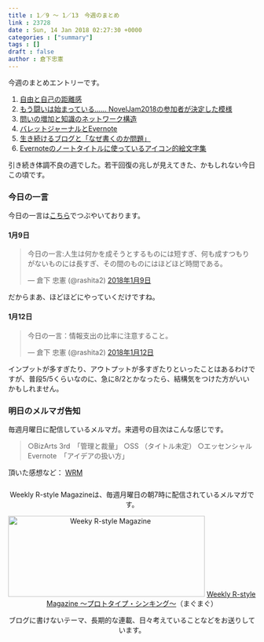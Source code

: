 ```yaml
---
title : 1／9 〜 1／13　今週のまとめ
link : 23728
date : Sun, 14 Jan 2018 02:27:30 +0000
categories : ["summary"]
tags : []
draft : false
author : 倉下忠憲
---
```


今週のまとめエントリーです。
 
<ol>
<li><a href="https://rashita.net/blog/?p=23675" title="自由と自己の距離感 – R-style">自由と自己の距離感</a></li>
<li><a href="https://rashita.net/blog/?p=23678" title="もう闘いは始まっている…… NovelJam2018の参加者が決定した模様 – R-style">もう闘いは始まっている…… NovelJam2018の参加者が決定した模様</a></li>
<li><a href="https://rashita.net/blog/?p=23682" title="問いの増加と知識のネットワーク構造 – R-style">問いの増加と知識のネットワーク構造</a></li>
<li><a href="https://rashita.net/blog/?p=23690" title="バレットジャーナルとEvernote – R-style">バレットジャーナルとEvernote</a></li>
<li><a href="https://rashita.net/blog/?p=23700" title="生き続けるブログと「なぜ書くのか問題」 – R-style">生き続けるブログと「なぜ書くのか問題」</a></li>
<li><a href="https://rashita.net/blog/?p=23709" title="Evernoteのノートタイトルに使っているアイコン的絵文字集 – R-style">Evernoteのノートタイトルに使っているアイコン的絵文字集</a></li>
</ol>

引き続き体調不良の週でした。若干回復の兆しが見えてきた、かもしれない今日この頃です。

<h3>今日の一言</h3>

今日の一言は<a href="http://twitter.com/rashita2 ">こちら</a>でつぶやいております。

<h4>1月9日</h4>

<blockquote class="twitter-tweet" data-lang="ja"><p lang="ja" dir="ltr">今日の一言:人生は何かを成そうとするものには短すぎ、何も成すつもりがないものには長すぎ、その間のものにはほどほど時間である。</p>&mdash; 倉下 忠憲 (@rashita2) <a href="https://twitter.com/rashita2/status/950629167980150784?ref_src=twsrc%5Etfw">2018年1月9日</a></blockquote>
<script async src="https://platform.twitter.com/widgets.js" charset="utf-8"></script>

だからまあ、ほどほどにやっていくだけですね。

<h4>1月12日</h4>

<blockquote class="twitter-tweet" data-lang="ja"><p lang="ja" dir="ltr">今日の一言：情報支出の比率に注意すること。</p>&mdash; 倉下 忠憲 (@rashita2) <a href="https://twitter.com/rashita2/status/951790562083987458?ref_src=twsrc%5Etfw">2018年1月12日</a></blockquote>
<script async src="https://platform.twitter.com/widgets.js" charset="utf-8"></script>

インプットが多すぎたり、アウトプットが多すぎたりといったことはあるわけですが、普段5/5くらいなのに、急に8/2とかなったら、結構気をつけた方がいいかもしれません。

<h3>明日のメルマガ告知</h3>

毎週月曜日に配信しているメルマガ。来週号の目次はこんな感じです。

<blockquote>
○BizArts 3rd　「管理と裁量」
○SS （タイトル未定）
○エッセンシャルEvernote　「アイデアの扱い方」
</blockquote>


頂いた感想など：
<a class="twitter-timeline"  href="https://twitter.com/rashita2/timelines/427262290753097729"  data-widget-id="427265271171010561">WRM</a>
    <script>!function(d,s,id){var js,fjs=d.getElementsByTagName(s)[0],p=/^http:/.test(d.location)?'http':'https';if(!d.getElementById(id)){js=d.createElement(s);js.id=id;js.src=p+"://platform.twitter.com/widgets.js";fjs.parentNode.insertBefore(js,fjs);}}(document,"script","twitter-wjs");</script>


<div style="text-align:center;margin-top:25px;">
Weekly R-style Magazineは、毎週月曜日の朝7時に配信されているメルマガです。

<a href="http://www.mag2.com/m/0001185133.html" target="_blank"><img src="http://rashita.net/blog/wp-content/uploads/2010/09/mmbanner.jpg" alt="Weeky R-style Magazine" width="400" height="165" class="alignnone size-full wp-image-12201" /></a>
<a href="http://www.mag2.com/m/0001185133.html" target="_blank">Weekly R-style Magazine ～プロトタイプ・シンキング～</a>（まぐまぐ）

ブログに書けないテーマ、長期的な連載、日々考えていることなどをお送りしています。
</div> 